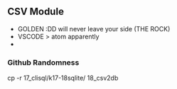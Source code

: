 ## CSV Module
- GOLDEN :DD will never leave your side (THE ROCK)
- VSCODE > atom apparently 
- 

### Github Randomness
cp -r 17_clisql/k17-18sqlite/ 18_csv2db
